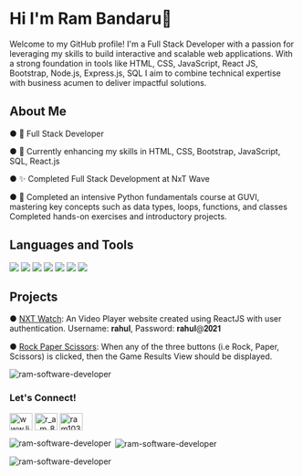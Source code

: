 <h1 align="left">Hi I'm Ram Bandaru👋</h1>

<p align="left"> Welcome to my GitHub profile! I'm a Full Stack Developer with a passion for leveraging my skills to build interactive and scalable web applications. With a strong foundation in tools like HTML, CSS, JavaScript, React JS, Bootstrap, Node.js, Express.js, SQL I aim to combine technical expertise with business acumen to deliver impactful solutions.
<h2 align="left">About Me</h2>
<p align="left"> 
● 💼 Full Stack Developer</p>
<p align="left"> 
● 🌱 Currently enhancing my skills in HTML, CSS, Bootstrap, JavaScript, SQL, React.js</p>
<p align="left"> 
● ✨ Completed Full Stack Development at NxT Wave</p>
<p align="left"> 
● 📖 Completed an intensive Python fundamentals course at GUVI, mastering key concepts such as data types, loops, functions, and classes Completed hands-on exercises and introductory projects.</p>

<h2 align="left">Languages and Tools</h2>
<p align="left">   <img src="https://camo.githubusercontent.com/810b02e546f7c2e8f5c7e0444c2013a81fba4a0b10546471d434fdfd1c3bbad6/68747470733a2f2f696d672e736869656c64732e696f2f62616467652f48544d4c2d4646343530303f7374796c653d666c6174266c6f676f3d68746d6c35266c6f676f436f6c6f723d7768697465" />
  <img 
src="https://camo.githubusercontent.com/6bebbdf1fb783f3ef72ed438f8736e6c5ee28f13dbedc7305be8e6475658f964/68747470733a2f2f696d672e736869656c64732e696f2f62616467652f4353532d3135373242363f7374796c653d666c6174266c6f676f3d63737333266c6f676f436f6c6f723d7768697465"/>
<img
  src="https://camo.githubusercontent.com/7ce424a720e4452bfbd3e7fcf6f607fb96b285a6f30df6961b11c7143bccedd8/68747470733a2f2f696d672e736869656c64732e696f2f62616467652f4a6176615363726970742d4637444631453f7374796c653d666c6174266c6f676f3d6a617661736372697074266c6f676f436f6c6f723d626c61636b"/>
<img
src="https://camo.githubusercontent.com/ec408d7db9e7935d2611e03741ade34eecd5774b846c56d3a8e5f84369a28151/68747470733a2f2f696d672e736869656c64732e696f2f62616467652f426f6f7473747261702d3536334437433f7374796c653d666c6174266c6f676f3d626f6f747374726170266c6f676f436f6c6f723d7768697465"/>
<img
src="https://camo.githubusercontent.com/6ee7eb34f8213aab4e6e4aea267dae16b4303e446b182e165138985ad49748cc/68747470733a2f2f696d672e736869656c64732e696f2f62616467652f53514c2d3434373941313f7374796c653d666c6174266c6f676f3d706f737467726573716c266c6f676f436f6c6f723d7768697465"/>
<img
src="https://camo.githubusercontent.com/35fdce35ce3149b4e18f0efd0e57ba5447c4ca16f257b6a166af6d7af6e7b1ec/68747470733a2f2f696d672e736869656c64732e696f2f62616467652f4e6f64652e6a732d3333393933333f7374796c653d666c6174266c6f676f3d6e6f64652e6a73266c6f676f436f6c6f723d7768697465"/>
<img
src="https://camo.githubusercontent.com/ef5f35169dc55f8a236717a1d7c6588f9cf8027afe48b4ea2c23d9fa66d3fa9a/68747470733a2f2f696d672e736869656c64732e696f2f62616467652f52656163742e6a732d3631444146423f7374796c653d666c6174266c6f676f3d7265616374266c6f676f436f6c6f723d626c61636b"/>

<h2 align="left">Projects</h2>
<p align ="left"> ● <a href="https://RNW.ccbp.tech">NXT Watch</a>: An Video Player website created using ReactJS with user authentication. Username: 𝐫𝐚𝐡𝐮𝐥, Password: 𝐫𝐚𝐡𝐮𝐥@𝟐𝟎𝟐𝟏</p>
<p align ="left"> ● <a href="https://RRPS.ccbp.tech">Rock Paper Scissors</a>: When any of the three buttons (i.e Rock, Paper, Scissors) is clicked, then the Game Results View should be displayed.</p>

<p align="left"> <img src="https://komarev.com/ghpvc/?username=ram-software-developer&label=Profile%20views&color=0e75b6&style=flat" alt="ram-software-developer" /> </p>

<h3 align="left">Let's Connect!</h3>
<p align="left">
<a href="https://linkedin.com/in/www.linkedin.com/in/ram238" target="blank"><img align="center" src="https://raw.githubusercontent.com/rahuldkjain/github-profile-readme-generator/master/src/images/icons/Social/linked-in-alt.svg" alt="www.linkedin.com/in/ram238" height="30" width="40" /></a>
<a href="https://instagram.com/r_a_m_8451" target="blank"><img align="center" src="https://raw.githubusercontent.com/rahuldkjain/github-profile-readme-generator/master/src/images/icons/Social/instagram.svg" alt="r_a_m_8451" height="30" width="40" /></a>
<a href="https://twitter.com/ram1030229" target="blank"><img align="center" src="https://raw.githubusercontent.com/rahuldkjain/github-profile-readme-generator/master/src/images/icons/Social/twitter.svg" alt="ram1030229" height="30" width="40" /></a>
</p>


<p><img align="left" src="https://github-readme-stats.vercel.app/api/top-langs?username=ram-software-developer&show_icons=true&locale=en&layout=compact" alt="ram-software-developer" /></p>

<p>&nbsp;<img align="center" src="https://github-readme-stats.vercel.app/api?username=ram-software-developer&show_icons=true&locale=en" alt="ram-software-developer" /></p>

<p><img align="center" src="https://github-readme-streak-stats.herokuapp.com/?user=ram-software-developer&" alt="ram-software-developer" /></p>
